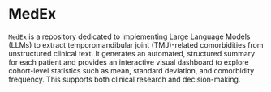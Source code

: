 # MedEx

`MedEx` is a repository dedicated to implementing Large Language Models (LLMs) to extract temporomandibular joint (TMJ)-related comorbidities from unstructured clinical text. It generates an automated, structured summary for each patient and provides an interactive visual dashboard to explore cohort-level statistics such as mean, standard deviation, and comorbidity frequency. This supports both clinical research and decision-making.
